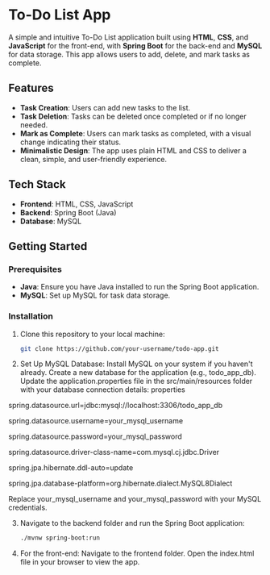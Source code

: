 # To-Do List App

A simple and intuitive To-Do List application built using **HTML**, **CSS**, and **JavaScript** for the front-end, with **Spring Boot** for the back-end and **MySQL** for data storage. This app allows users to add, delete, and mark tasks as complete.

## Features
- **Task Creation**: Users can add new tasks to the list.
- **Task Deletion**: Tasks can be deleted once completed or if no longer needed.
- **Mark as Complete**: Users can mark tasks as completed, with a visual change indicating their status.
- **Minimalistic Design**: The app uses plain HTML and CSS to deliver a clean, simple, and user-friendly experience.

## Tech Stack
- **Frontend**: HTML, CSS, JavaScript
- **Backend**: Spring Boot (Java)
- **Database**: MySQL

## Getting Started

### Prerequisites
- **Java**: Ensure you have Java installed to run the Spring Boot application.
- **MySQL**: Set up MySQL for task data storage.

### Installation

1. Clone this repository to your local machine:
   ```bash
   git clone https://github.com/your-username/todo-app.git
   
2. Set Up MySQL Database:
Install MySQL on your system if you haven't already.
Create a new database for the application (e.g., todo_app_db).
Update the application.properties file in the src/main/resources folder with your database connection details:
properties

spring.datasource.url=jdbc:mysql://localhost:3306/todo_app_db 

spring.datasource.username=your_mysql_username 

spring.datasource.password=your_mysql_password 

spring.datasource.driver-class-name=com.mysql.cj.jdbc.Driver 

spring.jpa.hibernate.ddl-auto=update 

spring.jpa.database-platform=org.hibernate.dialect.MySQL8Dialect 

Replace your_mysql_username and your_mysql_password with your MySQL credentials. 

3. Navigate to the backend folder and run the Spring Boot application:
   ```bash
   ./mvnw spring-boot:run

4. For the front-end:
   Navigate to the frontend folder.
   Open the index.html file in your browser to view the app.
